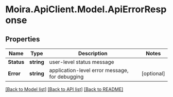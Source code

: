 # Moira.ApiClient.Model.ApiErrorResponse

## Properties

Name | Type | Description | Notes
------------ | ------------- | ------------- | -------------
**Status** | **string** | user-level status message | 
**Error** | **string** | application-level error message, for debugging | [optional] 

[[Back to Model list]](../../README.md#documentation-for-models) [[Back to API list]](../../README.md#documentation-for-api-endpoints) [[Back to README]](../../README.md)

